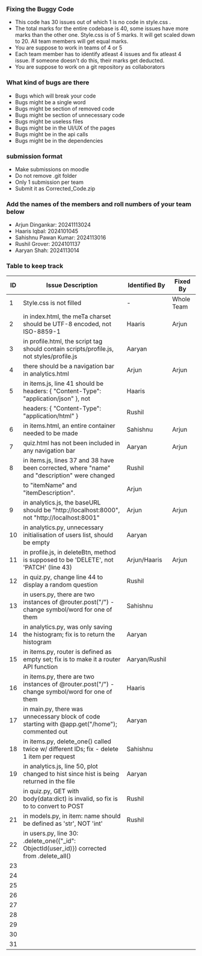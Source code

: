 ### Fixing the Buggy Code

- This code has 30 issues out of which 1 is no code in style.css . 
- The total marks for the entire codebase is 40, some issues have more marks than the other one. Style.css is of 5 marks. It will get scaled down to 20. All team members will get equal marks.
- You are suppose to work in teams of 4 or 5
- Each team member has to identify atleast 4 issues and fix atleast 4 issue. If someone doesn't do this, their marks get deducted.
- You are suppose to work on a git repository as collaborators

### What kind of bugs are there

- Bugs which will break your code
- Bugs might be a single word
- Bugs might be section of removed code
- Bugs might be section of unnecessary code
- Bugs might be useless files
- Bugs might be in the UI/UX of the pages
- Bugs might be in the api calls
- Bugs might be in the dependencies  

### submission format

- Make submissions on moodle
- Do not remove .git folder 
- Only 1 submission per team
- Submit it as Corrected_Code.zip

### Add the names of the members and roll numbers of your team below

- Arjun Dingankar: 20241113024
- Haaris Iqbal: 2024101045
- Sahishnu Pawan Kumar: 2024113016
- Rushil Grover: 2024101137
- Aaryan Shah: 2024113014

### Table to keep track

| ID  | Issue Description                                                                               | Identified By | Fixed By     |
|-----|-------------------------------------------------------------------------------------------------|---------------|--------------|
| 1   | Style.css is not filled                                                                         |      -        | Whole Team   |
| 2   | in index.html, the meTa charset should be UTF-8 encoded, not ISO-8859-1                         |    Haaris     |     Arjun    |
| 3   | in profile.html, the script tag should contain scripts/profile.js, not styles/profile.js        |    Aaryan     |        |
| 4   | there should be a navigation bar in analytics.html                                              |    Arjun      |     Arjun    |
| 5   | in items.js, line 41 should be headers: { "Content-Type": "application/json" }, not             |    Haaris     |        |
      | headers: { "Content-Type": "application/html" }                                                 |    Rushil     |       |
| 6   | in items.html, an entire container needed to be made                                            |    Sahishnu   |     Arjun    |
| 7   | quiz.html has not been included in any navigation bar                                           |    Aaryan     |     Arjun    |
| 8   | in items.js, lines 37 and 38 have been corrected, where "name" and "description" were changed   |    Rushil     |              |
      | to "itemName" and "itemDescription".                                                            |    Arjun      |              |
| 9   | in analytics.js, the baseURL should be "http://localhost:8000", not "http://localhost:8001"     |    Arjun      |    Arjun     |
| 10  | in analytics.py, unnecessary initialisation of users list, should be empty                      |    Aaryan     |              |
| 11  | in profile.js, in deleteBtn, method is supposed to be 'DELETE', not 'PATCH' (line 43)           | Arjun/Haaris  |     Arjun    |
| 12  | in quiz.py, change line 44 to display a random question                                         |    Rushil     |              |
| 13  | in users.py, there are two instances of @router.post("/") - change symbol/word for one of them  |    Sahishnu   |              |
| 14  | in analytics.py, was only saving the histogram; fix is to return the histogram                  |    Aaryan     |              |
| 15  | in items.py, router is defined as empty set; fix is to make it a router API function            |Aaryan/Rushil  |              |
| 16  | in items.py, there are two instances of @router.post("/") - change symbol/word for one of them  |    Haaris     |              |
| 17  | in main.py, there was unnecessary block of code starting with @app.get("/home"); commented out  |    Aaryan     |              |
| 18  | in items.py, delete_one() called twice w/ different IDs; fix - delete 1 item per request        |    Sahishnu   |              |
| 19  | in analytics.js, line 50, plot changed to hist since hist is being returned in the file         |    Aaryan     |              |
| 20  | in quiz.py, GET with body(data:dict) is invalid, so fix is to to convert to POST                |    Rushil     |              |
| 21  | in models.py, in item: name should be defined as 'str', NOT 'int'                               |    Rushil     |              |
| 22  | in users.py, line 30: .delete_one({"_id": ObjectId(user_id)}) corrected from .delete_all()      |               |              |
| 23  |                                                                                                 |               |              |
| 24  |                                                                                                 |               |              |
| 25  |                                                                                                 |               |              |
| 26  |                                                                                                 |               |              |
| 27  |                                                                                                 |               |              |
| 28  |                                                                                                 |               |              |
| 29  |                                                                                                 |               |              |
| 30  |                                                                                                 |               |              |
| 31  |                                                                                                 |               |              |
